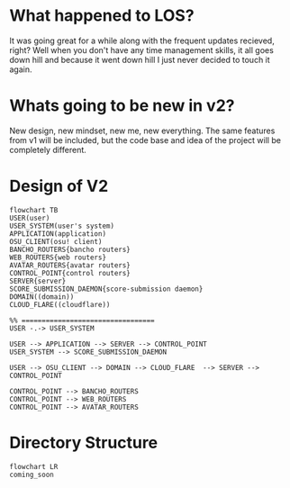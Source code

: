 # What happened to LOS?
It was going great for a while along with the frequent updates recieved, right? Well when you don't have any time management skills, it all goes down hill and because it went down hill I just never decided to touch it again.

# Whats going to be new in v2?
New design, new mindset, new me, new everything. The same features from v1 will be included, but the code base and idea of the project will be completely different.

# Design of V2
```mermaid
flowchart TB
USER(user)
USER_SYSTEM(user's system)
APPLICATION(application)
OSU_CLIENT(osu! client)
BANCHO_ROUTERS{bancho routers}
WEB_ROUTERS{web routers}
AVATAR_ROUTERS{avatar routers}
CONTROL_POINT{control routers}
SERVER{server}
SCORE_SUBMISSION_DAEMON{score-submission daemon}
DOMAIN((domain))
CLOUD_FLARE((cloudflare))

%% =================================
USER -.-> USER_SYSTEM

USER --> APPLICATION --> SERVER --> CONTROL_POINT
USER_SYSTEM --> SCORE_SUBMISSION_DAEMON

USER --> OSU_CLIENT --> DOMAIN --> CLOUD_FLARE  --> SERVER --> CONTROL_POINT

CONTROL_POINT --> BANCHO_ROUTERS
CONTROL_POINT --> WEB_ROUTERS
CONTROL_POINT --> AVATAR_ROUTERS
```

# Directory Structure
```mermaid
flowchart LR
coming_soon
```
